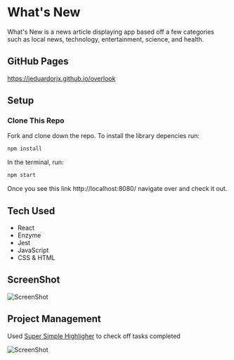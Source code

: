 # What's New

What's New is a news article displaying app based off a few categories such as local news, technology, entertainment, science, and health.

## GitHub Pages
https://jeduardorjx.github.io/overlook

## Setup

### Clone This Repo

Fork and clone down the repo.
To install the library depencies run:

```bash
npm install
```
In the terminal, run:
```bash
npm start
```

Once you see this link http://localhost:8080/ navigate over and check it out.

## Tech Used

* React
* Enzyme
* Jest
* JavaScript
* CSS & HTML

## ScreenShot

![ScreenShot](https://user-images.githubusercontent.com/48504854/66284291-502d8b80-e884-11e9-9e7e-922f09d3fc4f.png)

## Project Management

Used [Super Simple Highligher](https://chrome.google.com/webstore/detail/super-simple-highlighter/hhlhjgianpocpoppaiihmlpgcoehlhio) to check off tasks completed

![ScreenShot](https://user-images.githubusercontent.com/48504854/66284434-e661b180-e884-11e9-9b90-8b1a7580b0ee.png)
